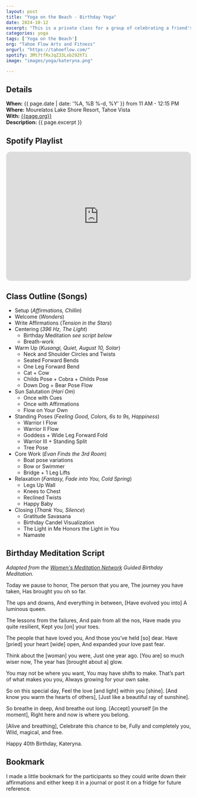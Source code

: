 ```yaml
---
layout: post
title: "Yoga on the Beach - Birthday Yoga"
date: 2024-10-12
excerpt: "This is a private class for a group of celebrating a friend's 40th birthday. They requested a light flow ending with a nice restorative savasana. The class begins with writing 12 affirmation statements, breath-work, and a birthday meditation. After a brief warm-up, we do sun salutations and add in the 12 affirmations statements as mantras. This is followed by a series of standing poses to build strength, flexibility, and balance. After a little core-work, we cool down, relax, and end with a juicy savasana."
categories: yoga
tags: ['Yoga on the Beach']
org: "Tahoe Flow Arts and Fitness"
orgurl: "https://tahoeflow.com/"
spotify: 3Mt7tfRxJqZ33Lxb292hTi
image: "images/yoga/kateryna.png"

---
```




## Details

**When:** {{ page.date | date: '%A, %B %-d, %Y' }} from 11 AM - 12:15 PM   
**Where:** Mourelatos Lake Shore Resort, Tahoe Vista      
**With:** [{{page.org}}]({{page.orgurl}})    
**Description:** {{ page.excerpt }}  


## Spotify Playlist

<iframe style="border-radius:12px" src="https://open.spotify.com/embed/playlist/{{ page.spotify }}?utm_source=generator" width="100%" height="352" frameBorder="0" allowfullscreen="" allow="autoplay; clipboard-write; encrypted-media; fullscreen; picture-in-picture" loading="lazy"></iframe>  


## Class Outline (Songs)

* Setup (*Affirmations, Chillin*)
* Welcome (*Wonders*)
* Write Affirmations  (*Tension in the Stars*)
* Centering (*396 Hz, The Light*)
	* Birthday Meditation  _see script below_
	* Breath-work  
* Warm Up (*Kusangi, Quiet, August 10, Solar*)
	* Neck and Shoulder Circles and Twists
	* Seated Forward Bends
	* One Leg Forward Bend 
	* Cat + Cow
	* Childs Pose + Cobra + Childs Pose
	* Down Dog + Bear Pose Flow
* Sun Salutation (*Hari Om*)
	* Once with Cues
	* Once with Affirmations
	* Flow on Your Own
* Standing Poses  (*Feeling Good, Colors, 6s to 9s, Happiness*)  
	* Warrior I Flow
	* Warrior II Flow
	* Goddess + Wide Leg Forward Fold
	* Warrior III + Standing Split
	* Tree Pose
* Core Work (*Evan Finds the 3rd Room*)  
	* Boat pose variations
	* Bow or Swimmer
	* Bridge + 1 Leg Lifts
* Relaxation (*Fantasy, Fade into You, Cold Spring*)
	* Legs Up Wall
	* Knees to Chest
	* Reclined Twists
	* Happy Baby
* Closing (*Thank You, Silence*)
	* Gratitude Savasana
	* Birthday Candel Visualization
	* The Light in Me Honors the Light in You
	* Namaste

## Birthday Meditation Script

_Adapted from the [Women's Meditation Network](https://womensmeditationnetwork.com/happy-birthday-guided-meditation-mfw/) Guided Birthday Meditation._

Today we pause to honor,
The person that you are,
The journey you have taken,
Has brought you oh so far.

The ups and downs,
And everything in between,
[Have evolved you into]
A luminous queen.

The lessons from the failures,
And pain from all the nos,
Have made you quite resilient,
Kept you [on] your toes.

The people that have loved you,
And those you’ve held [so] dear.
Have [pried] your heart [wide] open,
And expanded your love past fear.

Think about the [woman] you were,
Just one year ago.
[You are] so much wiser now,
The year has [brought about a] glow.

You may not be where you want,
You may have shifts to make.
That’s part of what makes you you,
Always growing for your own sake.

So on this special day,
Feel the love [and light] within you [shine].
[And know you warm the hearts of others],
[Just like a beautiful ray of sunshine].

So breathe in deep,
And breathe out long.
[Accept] yourself [in the moment],
Right here and now is where you belong.

[Alive and breathing],
Celebrate this chance to be,
Fully and completely you,
Wild, magical, and free.

Happy 40th Birthday, Kateryna.


## Bookmark

I made a little bookmark for the participants so they could write down their affirmations and either keep it in a journal or post it on a fridge for future reference.

<object data="/assets/pdfs/beach-yoga-birthday.pdf" width="1000" height="1000" type='application/pdf'></object>

